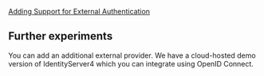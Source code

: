 [Adding Support for External Authentication](https://identityserver4.readthedocs.io/en/release/quickstarts/4_external_authentication.html)


## Further experiments

You can add an additional external provider. We have a cloud-hosted demo version of IdentityServer4 which you can integrate using OpenID Connect.

